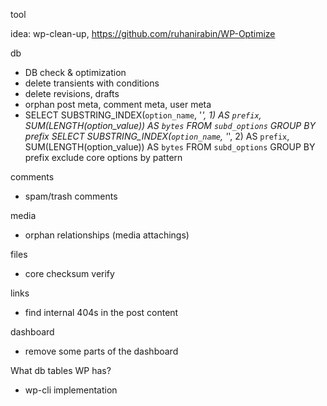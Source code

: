 tool

idea: wp-clean-up, https://github.com/ruhanirabin/WP-Optimize

db
- DB check & optimization
- delete transients with conditions
- delete revisions, drafts
- orphan post meta, comment meta, user meta
- SELECT SUBSTRING_INDEX(`option_name`, '_', 1) AS `prefix`, SUM(LENGTH(option_value)) AS `bytes` FROM `subd_options` GROUP BY prefix
  SELECT SUBSTRING_INDEX(`option_name`, '_', 2) AS `prefix`, SUM(LENGTH(option_value)) AS `bytes` FROM `subd_options` GROUP BY prefix
  exclude core options by pattern

comments
- spam/trash comments

media
- orphan relationships (media attachings)

files
- core checksum verify

links
- find internal 404s in the post content

dashboard
- remove some parts of the dashboard

What db tables WP has?

+ wp-cli implementation
